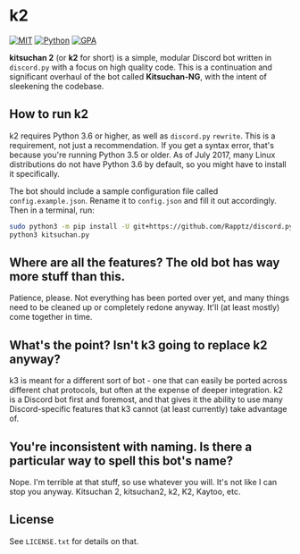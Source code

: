 # k2

[![MIT](https://img.shields.io/badge/License-MIT-brightgreen.svg)](https://github.com/n303p4/Kitsuchan-NG/blob/master/LICENSE.txt)
[![Python](https://img.shields.io/badge/Python-3.6-brightgreen.svg)](https://python.org/)
[![GPA](https://codeclimate.com/github/n303p4/kitsuchan-2/badges/gpa.svg)](https://codeclimate.com/github/n303p4/kitsuchan-2)

**kitsuchan 2** (or **k2** for short) is a simple, modular Discord bot written in `discord.py`
with a focus on high quality code. This is a continuation and significant overhaul of the bot
called **Kitsuchan-NG**, with the intent of sleekening the codebase.

## How to run k2

k2 requires Python 3.6 or higher, as well as `discord.py` `rewrite`. This is a requirement, not
just a recommendation. If you get a syntax error, that's because you're running Python 3.5 or
older. As of July 2017, many Linux distributions do not have Python 3.6 by default, so you might
have to install it specifically.

The bot should include a sample configuration file called `config.example.json`. Rename it to
`config.json` and fill it out accordingly. Then in a terminal, run:

```bash
sudo python3 -m pip install -U git+https://github.com/Rapptz/discord.py@rewrite
python3 kitsuchan.py
```

## Where are all the features? The old bot has way more stuff than this.

Patience, please. Not everything has been ported over yet, and many things need to be cleaned up
or completely redone anyway. It'll (at least mostly) come together in time.

## What's the point? Isn't k3 going to replace k2 anyway?

k3 is meant for a different sort of bot - one that can easily be ported across different chat
protocols, but often at the expense of deeper integration. k2 is a Discord bot first and foremost,
and that gives it the ability to use many Discord-specific features that k3 cannot (at least
currently) take advantage of.

## You're inconsistent with naming. Is there a particular way to spell this bot's name?

Nope. I'm terrible at that stuff, so use whatever you will. It's not like I can stop you anyway.
Kitsuchan 2, kitsuchan2, k2, K2, Kaytoo, etc.

## License

See `LICENSE.txt` for details on that.
